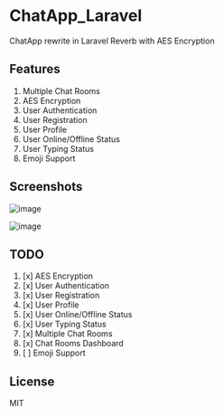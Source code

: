 # ChatApp_Laravel

ChatApp rewrite in Laravel Reverb with AES Encryption

## Features

1. Multiple Chat Rooms
2. AES Encryption
3. User Authentication
4. User Registration
5. User Profile
6. User Online/Offline Status
7. User Typing Status
8. Emoji Support

## Screenshots

![image](https://github.com/farisc0de/ChatApp_Laravel/assets/76238196/fb87c4ad-d5f8-4716-bcd0-6fb44d883b61)

![image](https://github.com/farisc0de/ChatApp_Laravel/assets/76238196/e4b280aa-725f-48c5-88b6-860b16497470)

## TODO

1. [x] AES Encryption
2. [x] User Authentication
3. [x] User Registration
4. [x] User Profile
5. [x] User Online/Offline Status
6. [x] User Typing Status
7. [x] Multiple Chat Rooms
8. [x] Chat Rooms Dashboard
9. [ ] Emoji Support

## License

MIT
